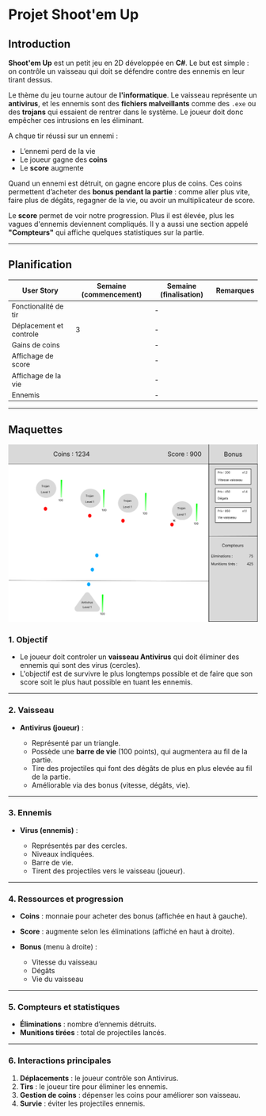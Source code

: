 # Projet Shoot'em Up

## Introduction

**Shoot'em Up** est un petit jeu en 2D développée en **C#**. Le but est simple : on contrôle un vaisseau qui doit se défendre contre des ennemis en leur tirant dessus.

Le thème du jeu tourne autour de **l'informatique**. Le vaisseau représente un **antivirus**, et les ennemis sont des **fichiers malveillants** comme des `.exe` ou des **trojans** qui essaient de rentrer dans le système. Le joueur doit donc empêcher ces intrusions en les éliminant.

A chque tir réussi sur un ennemi :
- L’ennemi perd de la vie 
- Le joueur gagne des **coins** 
- Le **score** augmente

Quand un ennemi est détruit, on gagne encore plus de coins. Ces coins permettent d’acheter des **bonus pendant la partie** : comme aller plus vite, faire plus de dégâts, regagner de la vie, ou avoir un multiplicateur de score.

Le **score** permet de voir notre progression. Plus il est élevée, plus les vagues d'ennemis deviennent compliqués. Il y a aussi une section appelé **"Compteurs"** qui affiche quelques statistiques sur la partie.

---

## Planification

| User Story                | Semaine (commencement) | Semaine (finalisation) | Remarques |
| ------------------------- | ---------------------- | ---------------------- | --------- |
| Fonctionalité de tir      |                        |           -            |           |
| Déplacement et controle   |           3            |           -            |           |
| Gains de coins            |                        |           -            |           |
| Affichage de score        |                        |           -            |           |
| Affichage de la vie       |                        |           -            |           |
| Ennemis                   |                        |           -            |           |

---

## Maquettes

![Maquette](./Maquette.png)

### 1. Objectif
* Le joueur doit controler un **vaisseau Antivirus** qui doit éliminer des ennemis qui sont des virus (cercles).
* L'objectif est de survivre le plus longtemps possible et de faire que son score soit le plus haut possible en tuant les ennemis.

---

### 2. Vaisseau
* **Antivirus (joueur)** :

  * Représenté par un triangle.
  * Possède une **barre de vie** (100 points), qui augmentera au fil de la partie.
  * Tire des projectiles qui font des dégâts de plus en plus elevée au fil de la partie.
  * Améliorable via des bonus (vitesse, dégâts, vie).

---

### 3. Ennemis

* **Virus (ennemis)** :

  * Représentés par des cercles.
  * Niveaux indiquées.
  * Barre de vie.
  * Tirent des projectiles vers le vaisseau (joueur).

---

### 4. Ressources et progression

* **Coins** : monnaie pour acheter des bonus (affichée en haut à gauche).
* **Score** : augmente selon les éliminations (affiché en haut à droite).
* **Bonus** (menu à droite) :

  * Vitesse du vaisseau
  * Dégâts
  * Vie du vaisseau

---

### 5. Compteurs et statistiques

* **Éliminations** : nombre d’ennemis détruits.
* **Munitions tirées** : total de projectiles lancés.

---

### 6. Interactions principales

1. **Déplacements** : le joueur contrôle son Antivirus.
2. **Tirs** : le joueur tire pour éliminer les ennemis.
3. **Gestion de coins** : dépenser les coins pour améliorer son vaisseau.
4. **Survie** : éviter les projectiles ennemis.

